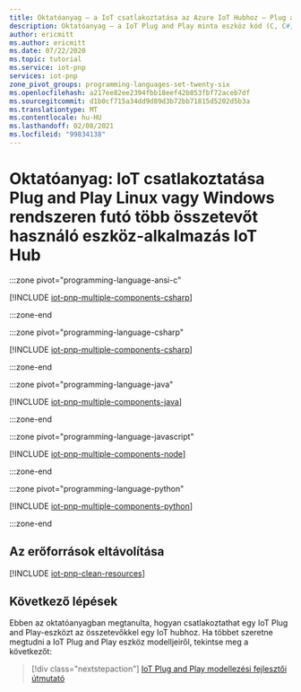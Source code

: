 ```yaml
---
title: Oktatóanyag – a IoT csatlakoztatása az Azure IoT Hubhoz – Plug and Play minta eszköz kódja Microsoft Docs
description: Oktatóanyag – a IoT Plug and Play minta eszköz kód (C, C#, Java, JavaScript vagy Python) létrehozása és futtatása, amely több összetevőt használ, és egy IoT hubhoz csatlakozik. Az Azure IoT Explorer eszköz használatával megtekintheti az eszköz által a hubhoz továbbított adatokat.
author: ericmitt
ms.author: ericmitt
ms.date: 07/22/2020
ms.topic: tutorial
ms.service: iot-pnp
services: iot-pnp
zone_pivot_groups: programming-languages-set-twenty-six
ms.openlocfilehash: a217ee82ee2394fbb18eef42b853fbf72aceb7df
ms.sourcegitcommit: d1b0cf715a34dd9d89d3b72bb71815d5202d5b3a
ms.translationtype: MT
ms.contentlocale: hu-HU
ms.lasthandoff: 02/08/2021
ms.locfileid: "99834138"
---
```

# <a name="tutorial-connect-an-iot-plug-and-play-multiple-component-device-applications-running-on-linux-or-windows-to-iot-hub"></a>Oktatóanyag: IoT csatlakoztatása Plug and Play Linux vagy Windows rendszeren futó több összetevőt használó eszköz-alkalmazás IoT Hub

:::zone pivot="programming-language-ansi-c"

[!INCLUDE [iot-pnp-multiple-components-csharp](../../includes/iot-pnp-multiple-components-c.md)]

:::zone-end

:::zone pivot="programming-language-csharp"

[!INCLUDE [iot-pnp-multiple-components-csharp](../../includes/iot-pnp-multiple-components-csharp.md)]

:::zone-end

:::zone pivot="programming-language-java"

[!INCLUDE [iot-pnp-multiple-components-java](../../includes/iot-pnp-multiple-components-java.md)]

:::zone-end

:::zone pivot="programming-language-javascript"

[!INCLUDE [iot-pnp-multiple-components-node](../../includes/iot-pnp-multiple-components-node.md)]

:::zone-end

:::zone pivot="programming-language-python"

[!INCLUDE [iot-pnp-multiple-components-python](../../includes/iot-pnp-multiple-components-python.md)]

:::zone-end

## <a name="clean-up-resources"></a>Az erőforrások eltávolítása

[!INCLUDE [iot-pnp-clean-resources](../../includes/iot-pnp-clean-resources.md)]

## <a name="next-steps"></a>Következő lépések

Ebben az oktatóanyagban megtanulta, hogyan csatlakoztathat egy IoT Plug and Play-eszközt az összetevőkkel egy IoT hubhoz. Ha többet szeretne megtudni a IoT Plug and Play eszköz modelljeiről, tekintse meg a következőt:

> [!div class="nextstepaction"]
> [IoT Plug and Play modellezési fejlesztői útmutató](concepts-developer-guide-device.md)
